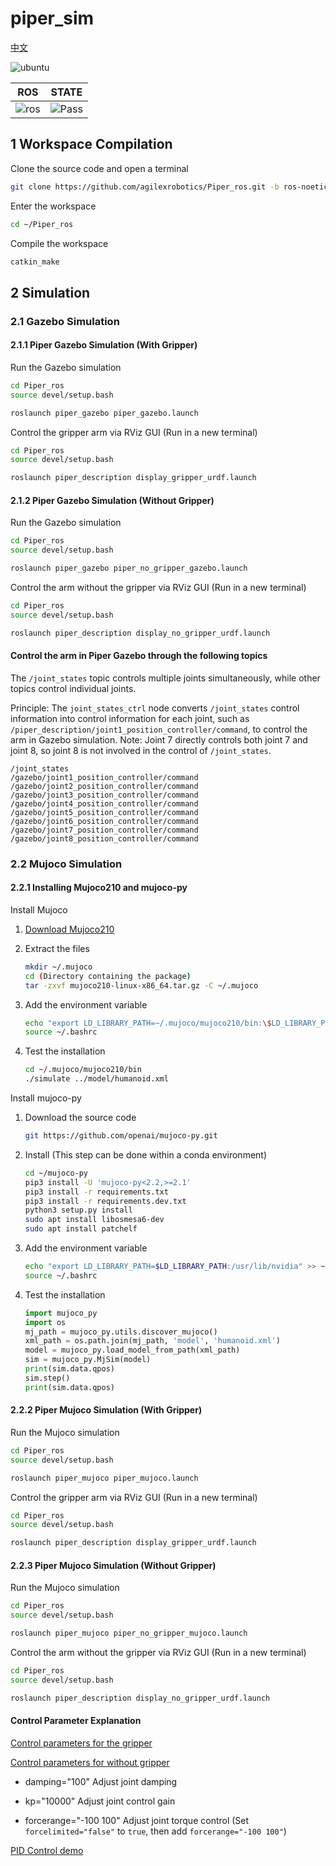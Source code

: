 # piper_sim

[中文](README.md)

![ubuntu](https://img.shields.io/badge/Ubuntu-20.04-orange.svg)

|ROS |STATE|
|---|---|
|![ros](https://img.shields.io/badge/ROS-noetic-blue.svg)|![Pass](https://img.shields.io/badge/Pass-blue.svg)|

## 1 Workspace Compilation

Clone the source code and open a terminal

```bash
git clone https://github.com/agilexrobotics/Piper_ros.git -b ros-noetic-no-aloha
```

Enter the workspace

```bash
cd ~/Piper_ros
```

Compile the workspace

```bash
catkin_make
```

## 2 Simulation

### 2.1 Gazebo Simulation

#### 2.1.1 Piper Gazebo Simulation (With Gripper)

Run the Gazebo simulation

```bash
cd Piper_ros
source devel/setup.bash
```

```bash
roslaunch piper_gazebo piper_gazebo.launch
```

Control the gripper arm via RViz GUI (Run in a new terminal)

```bash
cd Piper_ros
source devel/setup.bash
```

```bash
roslaunch piper_description display_gripper_urdf.launch
```

#### 2.1.2 Piper Gazebo Simulation (Without Gripper)

Run the Gazebo simulation

```bash
cd Piper_ros
source devel/setup.bash
```

```bash
roslaunch piper_gazebo piper_no_gripper_gazebo.launch
```

Control the arm without the gripper via RViz GUI (Run in a new terminal)

```bash
cd Piper_ros
source devel/setup.bash
```

```bash
roslaunch piper_description display_no_gripper_urdf.launch
```

#### Control the arm in Piper Gazebo through the following topics

The `/joint_states` topic controls multiple joints simultaneously, while other topics control individual joints.

Principle: The `joint_states_ctrl` node converts `/joint_states` control information into control information for each joint, such as `/piper_description/joint1_position_controller/command`, to control the arm in Gazebo simulation.
Note: Joint 7 directly controls both joint 7 and joint 8, so joint 8 is not involved in the control of `/joint_states`.

```text
/joint_states
/gazebo/joint1_position_controller/command
/gazebo/joint2_position_controller/command
/gazebo/joint3_position_controller/command
/gazebo/joint4_position_controller/command
/gazebo/joint5_position_controller/command
/gazebo/joint6_position_controller/command
/gazebo/joint7_position_controller/command
/gazebo/joint8_position_controller/command
```

### 2.2 Mujoco Simulation

#### 2.2.1 Installing Mujoco210 and mujoco-py

Install Mujoco

1. [Download Mujoco210](https://github.com/google-deepmind/mujoco/releases/download/2.1.0/mujoco210-linux-x86_64.tar.gz)

2. Extract the files

    ```bash
    mkdir ~/.mujoco
    cd (Directory containing the package)
    tar -zxvf mujoco210-linux-x86_64.tar.gz -C ~/.mujoco
    ```

3. Add the environment variable

    ```bash
    echo "export LD_LIBRARY_PATH=~/.mujoco/mujoco210/bin:\$LD_LIBRARY_PATH" >> ~/.bashrc
    source ~/.bashrc
    ```

4. Test the installation

    ```bash
    cd ~/.mujoco/mujoco210/bin
    ./simulate ../model/humanoid.xml
    ```

Install mujoco-py

1. Download the source code

    ```bash
    git https://github.com/openai/mujoco-py.git
    ```

2. Install (This step can be done within a conda environment)

    ```bash
    cd ~/mujoco-py
    pip3 install -U 'mujoco-py<2.2,>=2.1'
    pip3 install -r requirements.txt
    pip3 install -r requirements.dev.txt
    python3 setup.py install
    sudo apt install libosmesa6-dev
    sudo apt install patchelf
    ```

3. Add the environment variable

    ```bash
    echo "export LD_LIBRARY_PATH=$LD_LIBRARY_PATH:/usr/lib/nvidia" >> ~/.bashrc
    source ~/.bashrc
    ```

4. Test the installation

    ```python
    import mujoco_py
    import os
    mj_path = mujoco_py.utils.discover_mujoco()
    xml_path = os.path.join(mj_path, 'model', 'humanoid.xml')
    model = mujoco_py.load_model_from_path(xml_path)
    sim = mujoco_py.MjSim(model)
    print(sim.data.qpos)
    sim.step()
    print(sim.data.qpos)
    ```

#### 2.2.2 Piper Mujoco Simulation (With Gripper)

Run the Mujoco simulation

```bash
cd Piper_ros
source devel/setup.bash
```

```bash
roslaunch piper_mujoco piper_mujoco.launch
```

Control the gripper arm via RViz GUI (Run in a new terminal)

```bash
cd Piper_ros
source devel/setup.bash
```

```bash
roslaunch piper_description display_gripper_urdf.launch
```

#### 2.2.3 Piper Mujoco Simulation (Without Gripper)

Run the Mujoco simulation

```bash
cd Piper_ros
source devel/setup.bash
```

```bash
roslaunch piper_mujoco piper_no_gripper_mujoco.launch
```

Control the arm without the gripper via RViz GUI (Run in a new terminal)

```bash
cd Piper_ros
source devel/setup.bash
```

```bash
roslaunch piper_description display_no_gripper_urdf.launch
```

#### Control Parameter Explanation

[Control parameters for the gripper](../piper_description/mujoco_model/piper_description.xml)

[Control parameters for without gripper](../piper_description/mujoco_model/piper_no_gripper_description.xml)

- damping="100" Adjust joint damping

- kp="10000" Adjust joint control gain

- forcerange="-100 100" Adjust joint torque control (Set `forcelimited="false"` to `true`, then add `forcerange="-100 100"`)

[PID Control demo](piper_mujoco/scripts/piper_mujoco_pid.py)
